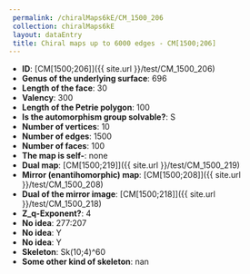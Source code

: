 ```yaml
--- 
 permalink: /chiralMaps6kE/CM_1500_206 
 collection: chiralMaps6kE
 layout: dataEntry
 title: Chiral maps up to 6000 edges - CM[1500;206]
---
```


- **ID**: [CM[1500;206]]({{ site.url }}/test/CM_1500_206)
- **Genus of the underlying surface**: 696
- **Length of the face**: 30
- **Valency**: 300
- **Length of the Petrie polygon**: 100
- **Is the automorphism group solvable?**: S
- **Number of vertices**: 10
- **Number of edges**: 1500
- **Number of faces**: 100
- **The map is self-**: none
- **Dual map**: [CM[1500;219]]({{ site.url }}/test/CM_1500_219)
- **Mirror (enantihomorphic) map**: [CM[1500;208]]({{ site.url }}/test/CM_1500_208)
- **Dual of the mirror image**: [CM[1500;218]]({{ site.url }}/test/CM_1500_218)
- **Z_q-Exponent?**: 4
- **No idea**:  277:207
- **No idea**: Y
- **No idea**: Y
- **Skeleton**: Sk(10;4)^60
- **Some other kind of skeleton**: nan
